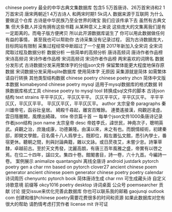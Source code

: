 chinese poetry 最全的中华古典文集数据库 包含5 5万首唐诗、26万首宋诗和2 1万首宋词 唐宋两朝近1 4万古诗人 和两宋时期1 5k词人 数据来源于互联网 为什么要做这个仓库 古诗是中华民族乃至全世界的瑰宝 我们应该传承下去 虽然有古典文集 但大多数人并没有拥有这些书籍 从某种意义上来说 这些庞大的文集离我们是有一定距离的。而电子版方便拷贝 所以此开源数据库诞生了 你可以用此数据做任何有益的事情， 甚至我也可以帮助你 古诗采集没有记录过程， 因为古诗数据庞大，目标网站有限制 采集过程经常中断超过了一个星期 2017年新加入全宋词 全宋词爬取过程及数据分析 数据分析 一些简单的高频分析 唐诗高频词 唐诗作者作品榜 宋诗高频词 宋诗作者作品榜 宋词高频词 宋词作者作品榜 两宋喜欢的词牌名 数据分发形式 古诗数据分发采用繁体字的分组json文件 保留繁体能更大程度地保存原数据 宋词数据分发采用sqlite数据库 使用简体字 无原因 采集源就是简体 如需繁体请自行转换 其他类型结构数据 chinese poetry chinese poetry zhcn 简体中文版本数据 komabeyond chinese poetry mysql 适用于mysql数据库的格式数据 转换数据库格式工具 chinese poetry to mysql tool 转换成sql文件的脚本 古诗json结构 text strains 平平平仄仄，平仄仄平平。 仄仄平平仄，平平仄仄平。 平平平仄仄，平仄仄平平。 平仄仄平仄，平平仄仄平。 author 太宗皇帝 paragraphs 秦川雄帝宅，函谷壯皇居。 綺殿千尋起，離宮百雉餘。 連甍遙接漢，飛觀迥凌虛。 雲日隱層闕，風煙出綺疎。 title 帝京篇十首 一 每单个json文件1000条唐诗记录 作者json结构 json name 太宗皇帝 desc 帝姓李氏，諱世民，神堯次子，聰明英武。貞觀之治，庶幾成康，功德兼隆。由漢以來，未之有也。而銳情經術，初建秦邸，即開文學館，召名儒十八人爲學士。既即位，殿左置弘文館，悉引內學士，番宿更休。聽朝之間，則與討論典籍，雜以文詠。或日昃夜艾，未嘗少怠。詩筆草隸，卓越前古。至於天文秀發，沈麗高朗，有唐三百年風雅之盛，帝實有以啓之焉。在位二十四年，諡曰文。集四十卷。館閣書目，詩一卷，六十九首。今編詩一卷。 案例展示 animalize quantangshi 离线全唐诗 android justdark pytorch poetry gen a char rnn based on pytorch clover27 ancient chinese poem generator ancient chinese poem generator chinese poetry poetry calendar 诗词周历 chenyuntc pytorch book 简体唐诗生成 char rnn 可生成藏头诗 自定义诗歌意境 前缀等 okcy1016 poetry desktop 诗词桌面 公众号 poemsearcher 贡献 讨论 提交issue来优化完善此数据库 你也可以联系我的邮箱 gaojunqi outlook com 创建和维护chinese poetry需要花费很多的时间和资源 如果此数据库对您有很大的帮助 请酌情考虑打赏作者 license mit 许可证